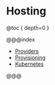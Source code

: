 # Hosting

@toc { depth=0 }

@@@index

 * [Providers](providers.md)
 * [Provisioning](provisioning.md)
 * [Kubernetes](kubernetes.md)

@@@